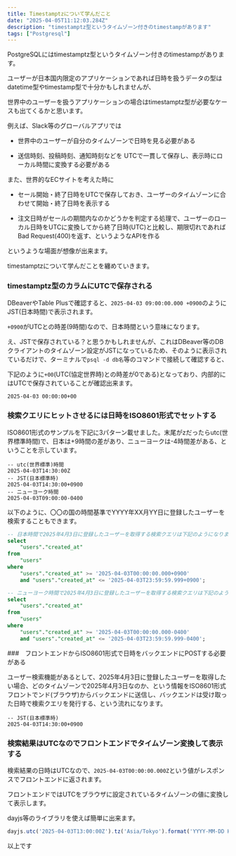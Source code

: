 ```yaml
---
title: Timestamptzについて学んだこと
date: "2025-04-05T11:12:03.284Z"
description: "timestamptz型というタイムゾーン付きのtimestampがあります"
tags: ["Postgresql"]
---
```


PostgreSQLにはtimestamptz型というタイムゾーン付きのtimestampがあります。

ユーザーが日本国内限定のアプリケーションであれば日時を扱うデータの型はdatetime型やtimestamp型で十分かもしれませんが、

世界中のユーザーを扱うアプリケーションの場合はtimestamptz型が必要なケースも出てくるかと思います。

例えば、Slack等のグローバルアプリでは

- 世界中のユーザーが自分のタイムゾーンで日時を見る必要がある

- 送信時刻、投稿時刻、通知時刻などを UTCで一貫して保存し、表示時にローカル時間に変換する必要がある

また、世界的なECサイトを考えた時に

* セール開始・終了日時をUTCで保存しておき、ユーザーのタイムゾーンに合わせて開始・終了日時を表示する

* 注文日時がセールの期間内なのかどうかを判定する処理で、ユーザーのローカル日時をUTCに変換してから終了日時(UTC)と比較し、期限切れであればBad Request(400)を返す、というようなAPIを作る

というような場面が想像が出来ます。

timestamptzについて学んだことを纏めていきます。

### timestamptz型のカラムにUTCで保存される

DBeaverやTable Plusで確認すると、`2025-04-03 09:00:00.000 +0900`のようにJST(日本時間)で表示されます。

`+0900`がUTCとの時差(9時間)なので、日本時間という意味になります。

え、JSTで保存されている？と思うかもしれませんが、これはDBeaver等のDBクライアントのタイムゾーン設定がJSTになっているため、そのように表示されているだけで、ターミナルで`psql -d db名`等のコマンドで接続して確認すると、

下記のように`+00`(UTC(協定世界時)との時差が0である)となっており、内部的にはUTCで保存されていることが確認出来ます。

```bash
2025-04-03 00:00:00+00
```

### 検索クエリにヒットさせるには日時をISO8601形式でセットする

ISO8601形式のサンプルを下記に3パターン載せました。末尾がzだったらutc(世界標準時間)で、日本は+9時間の差があり、ニューヨークは-4時間差がある、ということを示しています。

```
-- utc(世界標準)時間
2025-04-03T14:30:00Z
-- JST(日本標準時)
2025-04-03T14:30:00+0900
-- ニューヨーク時間
2025-04-03T09:00:00-0400
```
以下のように、〇〇の国の時間基準でYYYY年XX月YY日に登録したユーザーを検索することもできます。

```sql
-- 日本時間で2025年4月3日に登録したユーザーを取得する検索クエリは下記のようになります。
select
	"users"."created_at"
from
	"users"
where
	"users"."created_at" >= '2025-04-03T00:00:00.000+0900'
	and "users"."created_at" <= '2025-04-03T23:59:59.999+0900';
```

```sql
-- ニューヨーク時間で2025年4月3日に登録したユーザーを取得する検索クエリは下記のようになります。
select
	"users"."created_at"
from
	"users"
where
	"users"."created_at" >= '2025-04-03T00:00:00.000-0400'
	and "users"."created_at" <= '2025-04-03T23:59:59.999-0400';
```

###　フロントエンドからISO8601形式で日時をバックエンドにPOSTする必要がある

ユーザー検索機能があるとして、2025年4月3日に登録したユーザーを取得したい場合、どのタイムゾーンで2025年4月3日なのか、という情報をISO8601形式フロントでンド(ブラウザ)からバックエンドに送信し、バックエンドは受け取った日時で検索クエリを発行する、という流れになります。

```
-- JST(日本標準時)
2025-04-03T14:30:00+0900
```

### 検索結果はUTCなのでフロントエンドでタイムゾーン変換して表示する

検索結果の日時はUTCなので、`2025-04-03T00:00:00.000Z`という値がレスポンスでフロントエンドに返されます。

フロントエンドではUTCをブラウザに設定されているタイムゾーンの値に変換して表示します。

dayjs等のライブラリを使えば簡単に出来ます。

```js
dayjs.utc('2025-04-03T13:00:00Z').tz('Asia/Tokyo').format('YYYY-MM-DD HH:mm:ss');
```

以上です

